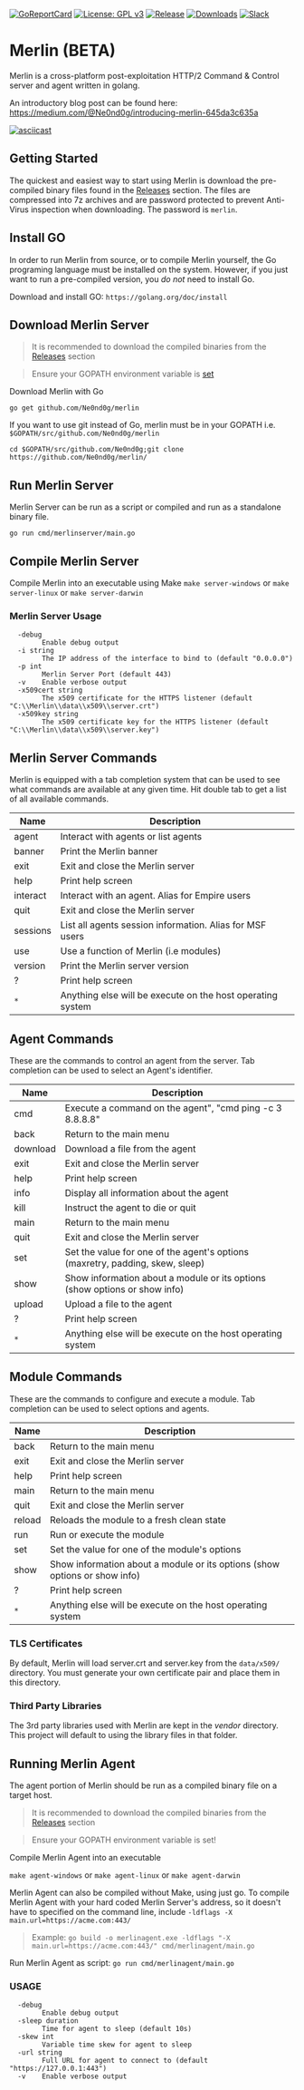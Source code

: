 [![GoReportCard](https://goreportcard.com/badge/github.com/ne0nd0g/merlin)](https://goreportcard.com/badge/github.com/ne0nd0g/merlin)
[![License: GPL v3](https://img.shields.io/badge/License-GPL%20v3-blue.svg)](https://www.gnu.org/licenses/gpl-3.0)
[![Release](https://img.shields.io/github/release/Ne0nd0g/merlin.svg)](https://github.com/Ne0nd0g/merlin/releases/latest)
[![Downloads](https://img.shields.io/github/downloads/Ne0nd0g/merlin/total.svg)](https://github.com/Ne0nd0g/merlin/releases)
[![Slack](https://img.shields.io/badge/Slack-Sign--Up-blue.svg)](https://communityinviter.com/apps/merlin-go/merlin)

# Merlin (BETA)
Merlin is a cross-platform post-exploitation HTTP/2 Command & Control 
server and agent written in golang.

An introductory blog post can be found here:
https://medium.com/@Ne0nd0g/introducing-merlin-645da3c635a


[![asciicast](https://asciinema.org/a/166722.png)](https://asciinema.org/a/166722&speed=2)

## Getting Started
The quickest and easiest way to start using Merlin is download the
pre-compiled binary files found in the
[Releases](https://github.com/Ne0nd0g/merlin/releases) section. The
files are compressed into 7z archives and are password protected to
prevent Anti-Virus inspection when downloading. The password is
`merlin`.

## Install GO
In order to run Merlin from source, or to compile Merlin yourself, the
Go programing language must be installed on the system. However, if you
 just want to run a pre-compiled version, you _do not_ need to install
 Go.

Download and install GO: `https://golang.org/doc/install`

## Download Merlin Server
> It is recommended to download the compiled binaries from the
[Releases](https://github.com/Ne0nd0g/merlin/releases) section

>Ensure your GOPATH environment variable is
[set](https://github.com/golang/go/wiki/SettingGOPATH)

Download Merlin with Go

`go get github.com/Ne0nd0g/merlin`

If you want to use git instead of Go, merlin must be in your GOPATH i.e.
`$GOPATH/src/github.com/Ne0nd0g/merlin`

`cd $GOPATH/src/github.com/Ne0nd0g;git clone https://github.com/Ne0nd0g/merlin/`

## Run Merlin Server
Merlin Server can be run as a script or compiled and run as a standalone
 binary file.

`go run cmd/merlinserver/main.go`

## Compile Merlin Server
Compile Merlin into an executable using Make
`make server-windows` or `make server-linux` or `make server-darwin`

### Merlin Server Usage
```
  -debug
        Enable debug output
  -i string
        The IP address of the interface to bind to (default "0.0.0.0")
  -p int
        Merlin Server Port (default 443)
  -v    Enable verbose output
  -x509cert string
        The x509 certificate for the HTTPS listener (default "C:\\Merlin\\data\\x509\\server.crt")
  -x509key string
        The x509 certificate key for the HTTPS listener (default "C:\\Merlin\\data\\x509\\server.key")
```

## Merlin Server Commands
Merlin is equipped with a tab completion system that can be used to see
what commands are available at any given time. Hit double tab to get a
list of all available commands.

 Name   | Description
 ---    | ---
 agent   | Interact with agents or list agents
 banner | Print the Merlin banner
 exit   | Exit and close the Merlin server
 help   | Print help screen
 interact | Interact with an agent. Alias for Empire users
 quit   | Exit and close the Merlin server
 sessions | List all agents session information. Alias for MSF users
 use    | Use a function of Merlin (i.e modules)
 version | Print the Merlin server version
 ?      | Print help screen
 `*`    | Anything else will be execute on the host operating system

## Agent Commands
These are the commands to control an agent from the server. Tab
completion can be used to select an Agent's identifier.

 Name   | Description
 ---    | ---
 cmd   | Execute a command on the agent", "cmd ping -c 3 8.8.8.8"
 back   | Return to the main menu
 download | Download a file from the agent
 exit   | Exit and close the Merlin server
 help   | Print help screen
 info | Display all information about the agent
 kill | Instruct the agent to die or quit
 main | Return to the main menu
 quit   | Exit and close the Merlin server
 set | Set the value for one of the agent's options (maxretry, padding, skew, sleep)
 show | Show information about a module or its options (show options or show info)
 upload | Upload a file to the agent
  ?      | Print help screen
  `*`    | Anything else will be execute on the host operating system

## Module Commands
These are the commands to configure and execute a module. Tab completion
 can be used to select options and agents.

 Name   | Description
 ---    | ---
 back   | Return to the main menu
 exit   | Exit and close the Merlin server
 help   | Print help screen
 main | Return to the main menu
 quit   | Exit and close the Merlin server
 reload | Reloads the module to a fresh clean state
 run | Run or execute the module
 set | Set the value for one of the module's options
 show | Show information about a module or its options (show options or show info)
 ?      | Print help screen
 `*`    | Anything else will be execute on the host operating system

### TLS Certificates
By default, Merlin will load server.crt and server.key from the
`data/x509/` directory. You must generate your own certificate pair and
place them in this directory.

### Third Party Libraries
The 3rd party libraries used with Merlin are kept in the _vendor_
directory. This project will default to using the library files in that
folder.

## Running Merlin Agent
The agent portion of Merlin should be run as a compiled binary file on
a target host.

> It is recommended to download the compiled binaries from the
[Releases](https://github.com/Ne0nd0g/merlin/releases) section

>Ensure your GOPATH environment variable is set!

Compile Merlin Agent into an executable

`make agent-windows` or `make agent-linux` or `make agent-darwin`

Merlin Agent can also be compiled without Make, using just go. To
compile Merlin Agent with your hard coded Merlin Server's address, so it
 doesn't have to specified on the command line, include `-ldflags
 -X main.url=https://acme.com:443/`

>Example: `go build -o merlinagent.exe -ldflags
"-X main.url=https://acme.com:443/" cmd/merlinagent/main.go`

Run Merlin Agent as script: `go run cmd/merlinagent/main.go`

### USAGE

```
  -debug
        Enable debug output
  -sleep duration
        Time for agent to sleep (default 10s)
  -skew int
        Variable time skew for agent to sleep
  -url string
        Full URL for agent to connect to (default "https://127.0.0.1:443")
  -v    Enable verbose output
```
